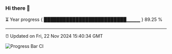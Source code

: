### Hi there 👋

⏳ Year progress { ██████████████████████████▁▁▁▁ } 89.25 %

---

⏰ Updated on Fri, 22 Nov 2024 15:40:34 GMT

![Progress Bar CI](https://github.com/IshwaranRudhara/GIT-ACTION/workflows/Progress%20Bar%20CI/badge.svg)
